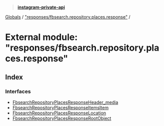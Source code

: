 > **[instagram-private-api](../README.md)**

[Globals](../README.md) / ["responses/fbsearch.repository.places.response"](_responses_fbsearch_repository_places_response_.md) /

# External module: "responses/fbsearch.repository.places.response"

## Index

### Interfaces

* [FbsearchRepositoryPlacesResponseHeader_media](../interfaces/_responses_fbsearch_repository_places_response_.fbsearchrepositoryplacesresponseheader_media.md)
* [FbsearchRepositoryPlacesResponseItemsItem](../interfaces/_responses_fbsearch_repository_places_response_.fbsearchrepositoryplacesresponseitemsitem.md)
* [FbsearchRepositoryPlacesResponseLocation](../interfaces/_responses_fbsearch_repository_places_response_.fbsearchrepositoryplacesresponselocation.md)
* [FbsearchRepositoryPlacesResponseRootObject](../interfaces/_responses_fbsearch_repository_places_response_.fbsearchrepositoryplacesresponserootobject.md)